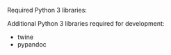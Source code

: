 Required Python 3 libraries:



Additional Python 3 libraries required for development:

- twine
- pypandoc